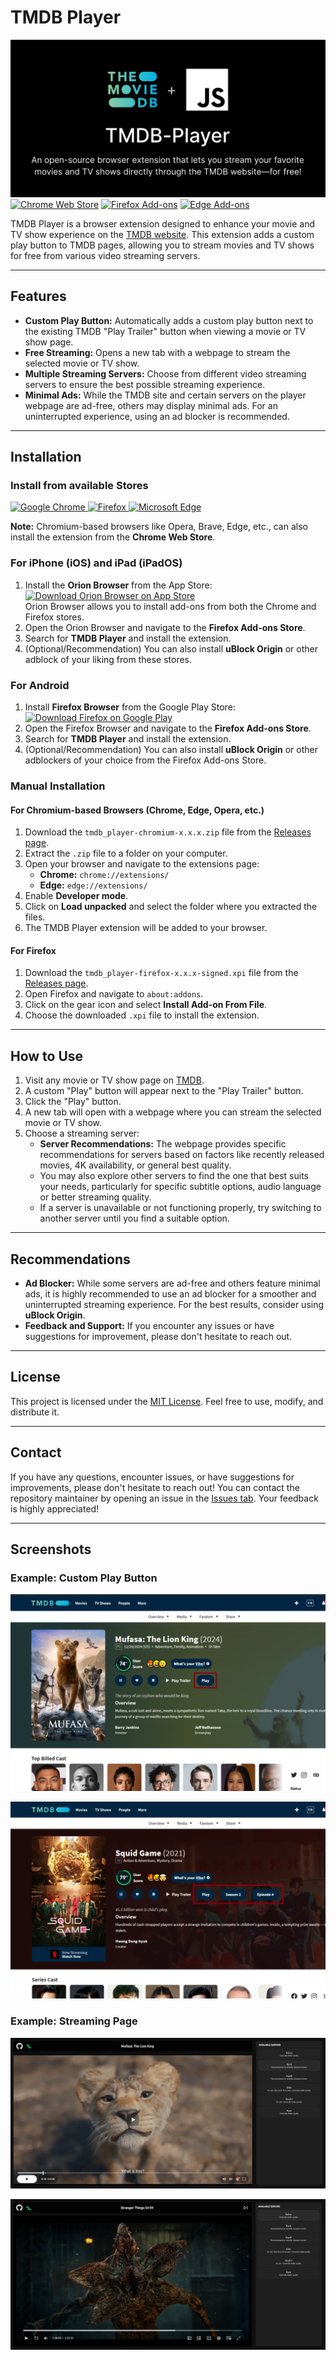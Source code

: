 # TMDB Player

![Social Preview](assets/socialpreview/socialpreview.png)
[![Chrome Web Store](https://img.shields.io/badge/Chrome_Web_Store-Install-yellow?logo=google-chrome&logoColor=white)](https://chromewebstore.google.com/detail/jomgiognkiagcgfhnbajhkdccmmmmphk) [![Firefox Add-ons](https://img.shields.io/badge/Firefox_Add_ons-Install-orange?logo=firefox-browser&logoColor=white)](https://addons.mozilla.org/firefox/addon/tmdb-player/) [![Edge Add-ons](https://img.shields.io/badge/Edge_Add_ons-Install-blue?logo=microsoft-edge&logoColor=white)](https://microsoftedge.microsoft.com/addons/detail/nioipgkkpacjdknpkochdpbhkcgefopi)

TMDB Player is a browser extension designed to enhance your movie and TV show experience on the [TMDB website](https://www.themoviedb.org/). This extension adds a custom play button to TMDB pages, allowing you to stream movies and TV shows for free from various video streaming servers.

---

## Features

- **Custom Play Button:** Automatically adds a custom play button next to the existing TMDB "Play Trailer" button when viewing a movie or TV show page.
- **Free Streaming:** Opens a new tab with a webpage to stream the selected movie or TV show.
- **Multiple Streaming Servers:** Choose from different video streaming servers to ensure the best possible streaming experience.
- **Minimal Ads:** While the TMDB site and certain servers on the player webpage are ad-free, others may display minimal ads. For an uninterrupted experience, using an ad blocker is recommended.

---

## Installation

### Install from available Stores

<a href="https://chromewebstore.google.com/detail/jomgiognkiagcgfhnbajhkdccmmmmphk" target="_blank">
 <img src="https://user-images.githubusercontent.com/585534/107280622-91a8ea80-6a26-11eb-8d07-77c548b28665.png" alt="Google Chrome" height="50px" >
</a>

<a href="https://addons.mozilla.org/en-US/firefox/addon/tmdb-player/" target="_blank">
 <img src="https://blog.mozilla.org/addons/files/2015/11/get-the-addon.png" alt="Firefox" height="50px" >
</a>

<a href="https://microsoftedge.microsoft.com/addons/detail/nioipgkkpacjdknpkochdpbhkcgefopi" target="_blank">
 <img src="https://developer.microsoft.com/store/badges/images/English_get-it-from-MS.png" alt="Microsoft Edge" height="50px" >
</a>

**Note:** Chromium-based browsers like Opera, Brave, Edge, etc., can also install the extension from the **Chrome Web Store**.

### For iPhone (iOS) and iPad (iPadOS)

1. Install the **Orion Browser** from the App Store:  
   [![Download Orion Browser on App Store](https://img.shields.io/badge/Download_Orion_Browser-007AFF?logo=app-store&logoColor=white)](https://apps.apple.com/us/app/orion-browser-by-kagi/id1484498200)  
   Orion Browser allows you to install add-ons from both the Chrome and Firefox stores.
2. Open the Orion Browser and navigate to the **Firefox Add-ons Store**.
3. Search for **TMDB Player** and install the extension.
4. (Optional/Recommendation) You can also install **uBlock Origin** or other adblock of your liking from these stores.

### For Android

1. Install **Firefox Browser** from the Google Play Store:  
   [![Download Firefox on Google Play](https://img.shields.io/badge/Download_Firefox-4285F4?logo=google-play&logoColor=white)](https://play.google.com/store/apps/details?id=org.mozilla.firefox)  
2. Open the Firefox Browser and navigate to the **Firefox Add-ons Store**.
3. Search for **TMDB Player** and install the extension.
4. (Optional/Recommendation) You can also install **uBlock Origin** or other adblockers of your choice from the Firefox Add-ons Store.

### Manual Installation

#### For Chromium-based Browsers (Chrome, Edge, Opera, etc.)
1. Download the `tmdb_player-chromium-x.x.x.zip` file from the [Releases page](https://github.com/TomasTNunes/TMDB-Player/releases).
2. Extract the `.zip` file to a folder on your computer.
3. Open your browser and navigate to the extensions page:
   - **Chrome:** `chrome://extensions/`
   - **Edge:** `edge://extensions/`
4. Enable **Developer mode**.
5. Click on **Load unpacked** and select the folder where you extracted the files.
6. The TMDB Player extension will be added to your browser.

#### For Firefox
1. Download the `tmdb_player-firefox-x.x.x-signed.xpi` file from the [Releases page](https://github.com/TomasTNunes/TMDB-Player/releases).
2. Open Firefox and navigate to `about:addons`.
3. Click on the gear icon and select **Install Add-on From File**.
4. Choose the downloaded `.xpi` file to install the extension.

---

## How to Use

1. Visit any movie or TV show page on [TMDB](https://www.themoviedb.org/).
2. A custom "Play" button will appear next to the "Play Trailer" button.
3. Click the "Play" button.
4. A new tab will open with a webpage where you can stream the selected movie or TV show.
5. Choose a streaming server:
   - **Server Recommendations:** The webpage provides specific recommendations for servers based on factors like recently released movies, 4K availability, or general best quality.
   - You may also explore other servers to find the one that best suits your needs, particularly for specific subtitle options, audio language or better streaming quality.
   - If a server is unavailable or not functioning properly, try switching to another server until you find a suitable option.

---

## Recommendations

- **Ad Blocker:** While some servers are ad-free and others feature minimal ads, it is highly recommended to use an ad blocker for a smoother and uninterrupted streaming experience. For the best results, consider using **uBlock Origin**.
- **Feedback and Support:** If you encounter any issues or have suggestions for improvement, please don't hesitate to reach out.

---

## License

This project is licensed under the [MIT License](/LICENSE). Feel free to use, modify, and distribute it.

---

## Contact

If you have any questions, encounter issues, or have suggestions for improvements, please don't hesitate to reach out! You can contact the repository maintainer by opening an issue in the [Issues tab](https://github.com/TomasTNunes/TMDB-Player/issues). Your feedback is highly appreciated!

---

## Screenshots

### Example: Custom Play Button

![Custom Play Button](assets/screenshots/movieButton.png)

![Custom Play Button Next to Trailer](assets/screenshots/tvShowButton.png)

### Example: Streaming Page

![Streaming Servers](assets/screenshots/player_movie.png)

![Streaming Servers](assets/screenshots/player_show.png)
